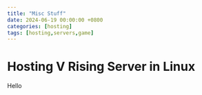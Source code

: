 ```yaml
---
title: "Misc Stuff"
date: 2024-06-19 00:00:00 +0800
categories: [hosting]
tags: [hosting,servers,game]
---
```


# Hosting V Rising Server in Linux

Hello